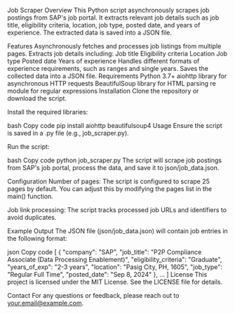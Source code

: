 Job Scraper
Overview
This Python script asynchronously scrapes job postings from SAP's job portal. It extracts relevant job details such as job title, eligibility criteria, location, job type, posted date, and years of experience. The extracted data is saved into a JSON file.

Features
Asynchronously fetches and processes job listings from multiple pages.
Extracts job details including:
Job title
Eligibility criteria
Location
Job type
Posted date
Years of experience
Handles different formats of experience requirements, such as ranges and single years.
Saves the collected data into a JSON file.
Requirements
Python 3.7+
aiohttp library for asynchronous HTTP requests
BeautifulSoup library for HTML parsing
re module for regular expressions
Installation
Clone the repository or download the script.

Install the required libraries:

bash
Copy code
pip install aiohttp beautifulsoup4
Usage
Ensure the script is saved in a .py file (e.g., job_scraper.py).

Run the script:

bash
Copy code
python job_scraper.py
The script will scrape job postings from SAP's job portal, process the data, and save it to json/job_data.json.

Configuration
Number of pages: The script is configured to scrape 25 pages by default. You can adjust this by modifying the pages list in the main() function.

Job link processing: The script tracks processed job URLs and identifiers to avoid duplicates.

Example Output
The JSON file (json/job_data.json) will contain job entries in the following format:

json
Copy code
[
    {
        "company": "SAP",
        "job_title": "P2P Compliance Associate (Data Processing Enablement)",
        "eligibility_criteria": "Graduate",
        "years_of_exp": "2-3 years",
        "location": "Pasig City, PH, 1605",
        "job_type": "Regular Full Time",
        "posted_date": "Sep 8, 2024"
    },
    ...
]
License
This project is licensed under the MIT License. See the LICENSE file for details.

Contact
For any questions or feedback, please reach out to your.email@example.com.
